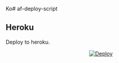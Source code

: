 Ko# af-deploy-script

<!-- ## Railway

[![Deploy on Railway](https://railway.app/button.svg)](https://railway.app/new/template?template=)
<br> -->

## Heroku

Deploy to heroku.
<p align="center">
<a href="https://heroku.com/deploy?template=https://github.com/Happy9012/af-deploy-script">
  <img src="https://www.herokucdn.com/deploy/button.svg" alt="Deploy">
</a>
</p>

